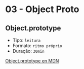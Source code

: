 # 03 - Object Proto

## Object.prototype

* Tipo: `leitura`
* Formato: `ritmo próprio`
* Duração: `30min`

[Object.prototype en MDN](https://developer.mozilla.org/en-US/docs/Web/JavaScript/Reference/Global_Objects/Object/prototype)

